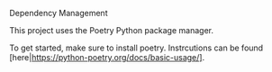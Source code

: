 Dependency Management

This project uses the Poetry Python package manager. 

To get started, make sure to install poetry. Instrcutions can be found [here|https://python-poetry.org/docs/basic-usage/].

